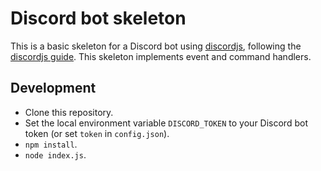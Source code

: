 # Discord bot skeleton

This is a basic skeleton for a Discord bot using [discordjs](https://discord.js.org/#/), following the [discordjs guide](https://discordjs.guide/#before-you-begin).
This skeleton implements event and command handlers.

## Development

- Clone this repository.
- Set the local environment variable `DISCORD_TOKEN` to your Discord bot token (or set `token` in `config.json`).
- `npm install`.
- `node index.js`.